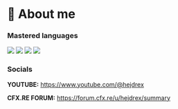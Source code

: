 # 🌿 About me

### Mastered languages
[![](https://skillicons.dev/icons?i=lua)](https://www.lua.org/) [![](https://skillicons.dev/icons?i=css)](https://www.w3schools.com/css/) [![](https://skillicons.dev/icons?i=html)](https://www.w3.org/html/) [![](https://skillicons.dev/icons?i=js)](https://developer.mozilla.org/en-US/docs/Web/JavaScript)
### Socials
**YOUTUBE:** https://www.youtube.com/@hejdrex

**CFX.RE FORUM:** https://forum.cfx.re/u/hejdrex/summary
